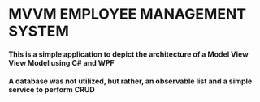 # MVVM EMPLOYEE MANAGEMENT SYSTEM
#### This is a simple application to depict the architecture of a Model View View Model using C# and WPF
#### A database was not utilized, but rather, an observable list and a simple service to perform CRUD
